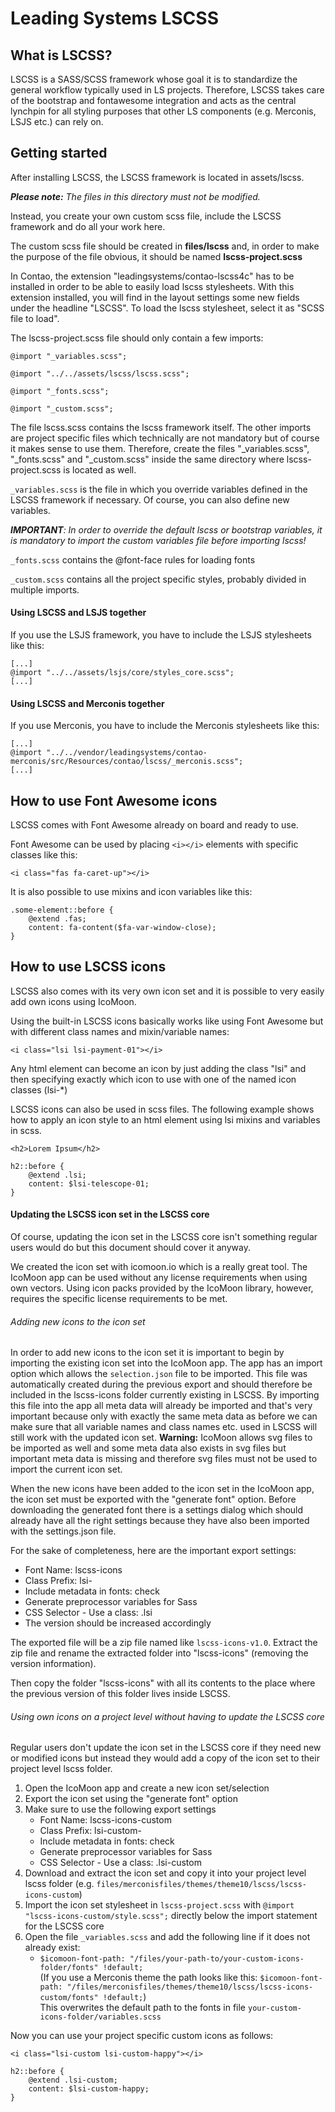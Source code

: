 # Leading Systems LSCSS

## What is LSCSS?
LSCSS is a SASS/SCSS framework whose goal it is to standardize the general workflow typically used in
LS projects. Therefore, LSCSS takes care of the bootstrap and fontawesome integration and acts as the
central lynchpin for all styling purposes that other LS components (e.g. Merconis, LSJS etc.) can rely on.

## Getting started
After installing LSCSS, the LSCSS framework is located in assets/lscss.

***Please note:** The files in this directory must not be modified.*

Instead, you create your own custom scss file, include the LSCSS framework and do all your work here.

The custom scss file should be created in **files/lscss** and, in order to make the purpose of the file obvious, it should be named **lscss-project.scss**

In Contao, the extension "leadingsystems/contao-lscss4c" has to be installed in order to be able to
easily load lscss stylesheets. With this extension installed, you will find in the layout settings some
new fields under the headline "LSCSS". To load the lscss stylesheet, select it as "SCSS file to load".

The lscss-project.scss file should only contain a few imports:


```
@import "_variables.scss";

@import "../../assets/lscss/lscss.scss";

@import "_fonts.scss";

@import "_custom.scss";
```

The file lscss.scss contains the lscss framework itself. The other imports are project specific files which
technically are not mandatory but of course it makes sense to use them. Therefore, create the files
"_variables.scss", "_fonts.scss" and "_custom.scss" inside the same directory where lscss-project.scss
is located as well.

`_variables.scss` is the file in which you override variables defined in the LSCSS framework if necessary.
Of course, you can also define new variables.

***IMPORTANT**: In order to override the default lscss or bootstrap variables, it is mandatory to import
the custom variables file before importing lscss!*

`_fonts.scss` contains the @font-face rules for loading fonts

`_custom.scss` contains all the project specific styles, probably divided in multiple imports.

#### Using LSCSS and LSJS together
If you use the LSJS framework, you have to include the LSJS stylesheets like this:
```
[...]
@import "../../assets/lsjs/core/styles_core.scss";
[...]
```

#### Using LSCSS and Merconis together
If you use Merconis, you have to include the Merconis stylesheets like this:

```
[...]
@import "../../vendor/leadingsystems/contao-merconis/src/Resources/contao/lscss/_merconis.scss";
[...]
```

## How to use Font Awesome icons
LSCSS comes with Font Awesome already on board and ready to use.

Font Awesome can be used by placing `<i></i>` elements with specific classes like this:
```
<i class="fas fa-caret-up"></i>
```
It is also possible to use mixins and icon variables like this:
```
.some-element::before {
    @extend .fas;
    content: fa-content($fa-var-window-close);
}
```

## How to use LSCSS icons
LSCSS also comes with its very own icon set and it is possible to very easily add own icons using IcoMoon.

Using the built-in LSCSS icons basically works like using Font Awesome but with different class names
and mixin/variable names:

```
<i class="lsi lsi-payment-01"></i>
```
Any html element can become an icon by just adding the class "lsi" and then specifying
exactly which icon to use with one of the named icon classes (lsi-*)

LSCSS icons can also be used in scss files. The following example shows how to apply an icon
style to an html element using lsi mixins and variables in scss.
```
<h2>Lorem Ipsum</h2>
```
```
h2::before {
    @extend .lsi;
    content: $lsi-telescope-01;
}
```

#### Updating the LSCSS icon set in the LSCSS core
Of course, updating the icon set in the LSCSS core isn't something regular users would do
but this document should cover it anyway.

We created the icon set with icomoon.io which is a really great tool. The IcoMoon app can
be used without any license requirements when using own vectors. Using icon packs provided
by the IcoMoon library, however, requires the specific license requirements to be met.

###### Adding new icons to the icon set
In order to add new icons to the icon set it is important to begin by importing the existing
icon set into the IcoMoon app. The app has an import option which allows the `selection.json` file
to be imported. This file was automatically created during the previous export and should therefore be
included in the lscss-icons folder currently existing in LSCSS. By importing this file into the app
all meta data will already be imported and that's very important because only with exactly the
same meta data as before we can make sure that all variable names and class names etc. used
in LSCSS will still work with the updated icon set. **Warning:** IcoMoon allows svg files to be
imported as well and some meta data also exists in svg files but important meta data is missing
and therefore svg files must not be used to import the current icon set.

When the new icons have been added to the icon set in the IcoMoon app, the icon set must be
exported with the "generate font" option. Before downloading the generated font there is a
settings dialog which should already have all the right settings because they have also
been imported with the settings.json file.

For the sake of completeness, here are the important export settings:
- Font Name: lscss-icons
- Class Prefix: lsi-
- Include metadata in fonts: check
- Generate preprocessor variables for Sass
- CSS Selector - Use a class: .lsi
- The version should be increased accordingly

The exported file will be a zip file named like `lscss-icons-v1.0`. Extract the zip file and
rename the extracted folder into "lscss-icons" (removing the version information).

Then copy the folder "lscss-icons" with all its contents to the place where the previous version
of this folder lives inside LSCSS.

###### Using own icons on a project level without having to update the LSCSS core
Regular users don't update the icon set in the LSCSS core if they need new or modified
icons but instead they would add a copy of the icon set to their project level lscss folder.

1. Open the IcoMoon app and create a new icon set/selection
2. Export the icon set using the "generate font" option
3. Make sure to use the following export settings
    - Font Name: lscss-icons-custom
    - Class Prefix: lsi-custom-
    - Include metadata in fonts: check
    - Generate preprocessor variables for Sass
    - CSS Selector - Use a class: .lsi-custom
4. Download and extract the icon set and copy it into your project level lscss folder
(e.g. `files/merconisfiles/themes/theme10/lscss/lscss-icons-custom`)
5. Import the icon set stylesheet in `lscss-project.scss` with
`@import "lscss-icons-custom/style.scss";` directly below the import statement for the
LSCSS core
6. Open the file `_variables.scss` and add the following line if it does not already exist:
    - `$icomoon-font-path: "/files/your-path-to/your-custom-icons-folder/fonts" !default;`   
      (If you use a Merconis theme the path looks like this: `$icomoon-font-path: "/files/merconisfiles/themes/theme10/lscss/lscss-icons-custom/fonts" !default;`)   
      This overwrites the default path to the fonts in file `your-custom-icons-folder/variables.scss`

Now you can use your project specific custom icons as follows:

```
<i class="lsi-custom lsi-custom-happy"></i>
```
```
h2::before {
    @extend .lsi-custom;
    content: $lsi-custom-happy;
}
```